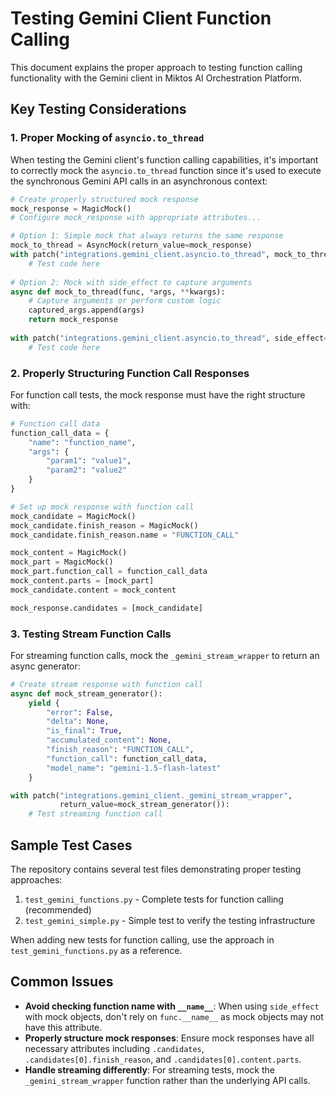 # Testing Gemini Client Function Calling

This document explains the proper approach to testing function calling functionality with the Gemini client in Miktos AI Orchestration Platform.

## Key Testing Considerations

### 1. Proper Mocking of `asyncio.to_thread`

When testing the Gemini client's function calling capabilities, it's important to correctly mock the `asyncio.to_thread` function since it's used to execute the synchronous Gemini API calls in an asynchronous context:

```python
# Create properly structured mock response
mock_response = MagicMock()
# Configure mock_response with appropriate attributes...

# Option 1: Simple mock that always returns the same response
mock_to_thread = AsyncMock(return_value=mock_response)
with patch("integrations.gemini_client.asyncio.to_thread", mock_to_thread):
    # Test code here
    
# Option 2: Mock with side_effect to capture arguments
async def mock_to_thread(func, *args, **kwargs):
    # Capture arguments or perform custom logic
    captured_args.append(args)
    return mock_response
    
with patch("integrations.gemini_client.asyncio.to_thread", side_effect=mock_to_thread):
    # Test code here
```

### 2. Properly Structuring Function Call Responses

For function call tests, the mock response must have the right structure with:

```python
# Function call data
function_call_data = {
    "name": "function_name",
    "args": {
        "param1": "value1",
        "param2": "value2"
    }
}

# Set up mock response with function call
mock_candidate = MagicMock()
mock_candidate.finish_reason = MagicMock()
mock_candidate.finish_reason.name = "FUNCTION_CALL"

mock_content = MagicMock()
mock_part = MagicMock()
mock_part.function_call = function_call_data
mock_content.parts = [mock_part]
mock_candidate.content = mock_content

mock_response.candidates = [mock_candidate]
```

### 3. Testing Stream Function Calls

For streaming function calls, mock the `_gemini_stream_wrapper` to return an async generator:

```python
# Create stream response with function call
async def mock_stream_generator():
    yield {
        "error": False,
        "delta": None,
        "is_final": True,
        "accumulated_content": None,
        "finish_reason": "FUNCTION_CALL",
        "function_call": function_call_data,
        "model_name": "gemini-1.5-flash-latest"
    }

with patch("integrations.gemini_client._gemini_stream_wrapper", 
           return_value=mock_stream_generator()):
    # Test streaming function call
```

## Sample Test Cases

The repository contains several test files demonstrating proper testing approaches:

1. `test_gemini_functions.py` - Complete tests for function calling (recommended)
2. `test_gemini_simple.py` - Simple test to verify the testing infrastructure

When adding new tests for function calling, use the approach in `test_gemini_functions.py` as a reference.

## Common Issues

- **Avoid checking function name with `__name__`**: When using `side_effect` with mock objects, don't rely on `func.__name__` as mock objects may not have this attribute.
- **Properly structure mock responses**: Ensure mock responses have all necessary attributes including `.candidates`, `.candidates[0].finish_reason`, and `.candidates[0].content.parts`.
- **Handle streaming differently**: For streaming tests, mock the `_gemini_stream_wrapper` function rather than the underlying API calls.
